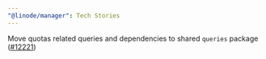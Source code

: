 ```yaml
---
"@linode/manager": Tech Stories
---
```


Move quotas related queries and dependencies to shared `queries` package ([#12221](https://github.com/linode/manager/pull/12221))
